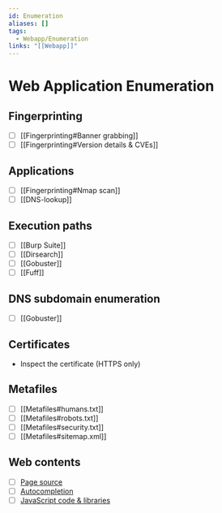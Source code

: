 ```yaml
---
id: Enumeration
aliases: []
tags:
  - Webapp/Enumeration
links: "[[Webapp]]"
---
```


# Web Application Enumeration

## Fingerprinting

- [ ] [[Fingerprinting#Banner grabbing]]
- [ ] [[Fingerprinting#Version details & CVEs]]

## Applications

- [ ] [[Fingerprinting#Nmap scan]]
- [ ] [[DNS-lookup]]

## Execution paths

- [ ] [[Burp Suite]]
- [ ] [[Dirsearch]]
- [ ] [[Gobuster]]
- [ ] [[Fuff]]

## DNS subdomain enumeration

- [ ] [[Gobuster]]

## Certificates

- Inspect the certificate (HTTPS only)

## Metafiles

- [ ] [[Metafiles#humans.txt]]
- [ ] [[Metafiles#robots.txt]]
- [ ] [[Metafiles#security.txt]]
- [ ] [[Metafiles#sitemap.xml]]

## Web contents

- [ ] <a href="/webapp/enumeration/web-contents.md#page-source" target="_blank">Page source</a>
- [ ] <a href="/webapp/enumeration/web-contents.md#autocompletion" target="_blank">Autocompletion</a>
- [ ] <a href="/webapp/enumeration/web-contents.md#javascript-code" target="_blank">JavaScript code & libraries</a>
